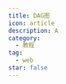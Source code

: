 ```yaml
---
title: DAG图
icon: article
description: A
category:
  - 教程
tag:
  - web
star: false
---
```

<script setup lang="ts">
import Dag from "@Dag";
</script>

<Dag />